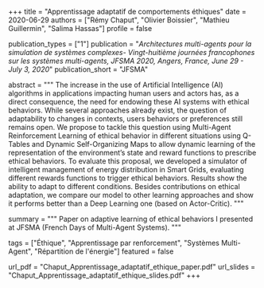 +++
title = "Apprentissage adaptatif de comportements éthiques"
date = 2020-06-29
authors = ["Rémy Chaput", "Olivier Boissier", "Mathieu Guillermin", "Salima Hassas"]
profile = false

publication_types = ["1"]
publication = "*Architectures multi-agents pour la simulation de systèmes complexes- Vingt-huitième journées francophones sur les systèmes multi-agents, JFSMA 2020, Angers, France, June 29 - July 3, 2020*"
publication_short = "JFSMA"

abstract = """
The increase in the use of Artificial Intelligence (AI) algorithms in 
applications impacting human users and actors has, as a direct consequence, 
the need for endowing these AI systems with ethical behaviors. While several
approaches already exist, the question of adaptability to changes in contexts, 
users behaviors or preferences still remains open. We propose to tackle this 
question using Multi-Agent Reinforcement Learning of ethical behavior
in different situations using Q-Tables and Dynamic Self-Organizing Maps to 
allow dynamic learning of the representation of the environment’s state and 
reward functions to prescribe ethical behaviors. To evaluate this proposal, we
developed a simulator of intelligent management of energy distribution in Smart 
Grids, evaluating different rewards functions to trigger ethical behaviors. 
Results show the ability to adapt to different conditions. Besides contributions
on ethical adaptation, we compare our model to other learning approaches and 
show it performs better than a Deep Learning one (based on Actor-Critic).
"""

summary = """
Paper on adaptive learning of ethical behaviors I presented at JFSMA (French Days of Multi-Agent Systems).
"""

tags = ["Éthique", "Apprentissage par renforcement", "Systèmes Multi-Agent", "Répartition de l'énergie"]
featured = false

url_pdf = "Chaput_Apprentissage_adaptatif_ethique_paper.pdf"
url_slides = "Chaput_Apprentissage_adaptatif_ethique_slides.pdf"
+++
